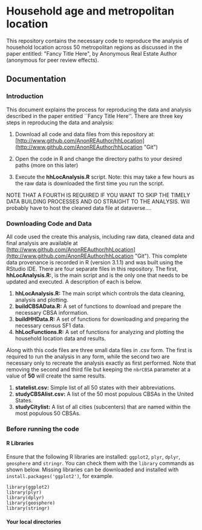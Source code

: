 # Household age and metropolitan location

This repository contains the necessary code to reproduce the analysis of household location across 50 metropolitan regions as discussed in the paper entitled: "Fancy Title Here", by Anonymous Real Estate Author (anonymous for peer review effects).

## Documentation

### Introduction

This document explains the process for reproducing the data and analysis described in the paper entitled ``Fancy Title Here''.  There are three key steps in reproducing the data and analysis:

1. Download all code and data files from this repository at: [http://www.github.com/AnonREAuthor/hhLocation](http://www.github.com/AnonREAuthor/hhLocation "Git")

2. Open the code in R and change the directory paths to your desired paths (more on this later)

3. Execute the **hhLocAnalysis.R** script.  Note:  this may take a few hours as the raw data is downloaded the first time you run the script.

NOTE THAT A FOURTH IS REQUIRED IF YOU WANT TO SKIP THE TIMELY DATA BUILDING PROCESSES AND GO STRAIGHT TO THE ANALYSIS.  Will probably have to host the cleaned data file at dataverse....

### Downloading Code and Data

All code used the create this analysis, including raw data, cleaned data and final analysis are available at [http://www.github.com/AnonREAuthor/hhLocation](http://www.github.com/AnonREAuthor/hhLocation "Git").  This complete data provenance is recorded in R (version 3.1.1) and was built using the RStudio IDE.  There are four separate files in this repository.  The first, **hhLocAnalysis.R:**, is the main script and is the only one that needs to be updated and executed.  A description of each is below.

1. **hhLocAnalysis.R:**  The main script which controls the data cleaning, analysis and plotting.
2. **buildCBSAData.R:**  A set of functions to download and prepare the necessary CBSA information.
3. **buildHHData.R:** A set of functions for downloading and preparing the necessary census SF1 data.
4. **hhLocFunctions.R:** A set of functions for analyzing and plotting the household location data and results.

Along with this code files are three small data files in .csv form.  The first is required to run the analysis in any form, while the second two are necessary only to recreate the analysis exactly as first performed.  Note that removing the second and third file but keeping the `nbrCBSA` parameter at a value of **50** will create the same results. 

1. **statelist.csv:**  Simple list of all 50 states with their abbreviations.
2. **studyCBSAlist.csv:**  A list of the 50 most populous CBSAs in the United States.
3. **studyCitylist:** A list of all cities (subcenters) that are named within the most populous 50 CBSAs.

### Before running the code

#### R Libraries

Ensure that the following R libraries are installed: `ggplot2`, `plyr`, `dplyr`, `geosphere` and `stringr`.  You can check them with the `library` commands as shown below.  Missing libraries can be downloaded and installed with `install.packages('ggplot2')`, for example. 

    library(ggplot2) 
    library(plyr)
    library(dplyr)
    library(geosphere)
    library(stringr)

#### Your local directories

